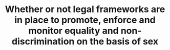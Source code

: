 ---
data_non_statistical: true
goal_meta_link: http://unstats.un.org/sdgs/files/metadata-compilation/Metadata-Goal-5.pdf
graph_title: Whether or not legal frameworks are in place to promote, enforce and
  monitor equality and non-discrimination on the basis of sex
graph_type: line
has_metadata: true
indicator: 5.1.1
indicator_definition: 'The indicator measures whether national laws exist to promote
  gender equality and non-discrimination against women and girls. Areas of law to
  be monitored as part of this indicator are tentative but could include: whether
  equal pay for work of equal value is guaranteed in law; whether national legislation
  is in line with International Labour Organization (ILO) Convention 183 on maternity
  protection; whether national law prohibits discrimination based on a definition
  of discrimination against women in accordance with article 1 of the Convention on
  the Elimination of All Forms of Discrimination against Women (CEDAW); whether the
  national law provides equal rights for women and men with respect to inheritance
  and property; and the existence of laws (including criminal) against sexual assault.
  For each area of law under consideration, the indicator is the number of countries
  with specific legislation to promote gender equality and non-discrimination (i.e.
  countries with ''yes'') as a percentage of all countries with available data. A
  simple aggregation method (e.g. arithmetic or geometric mean) will then be used
  to calculate global and/or regional averages (taking into account all of the different
  areas of laws).'
indicator_name: Whether or not legal frameworks are in place to promote, enforce and
  monitor equality and non-discrimination on the basis of sex
indicator_sort_order: 05-01-01
indicator_variable: null
layout: indicator
national_geographical_coverage: United States
permalink: /5-1-1/
published: true
rationale_interpretation: "Laws and justice systems shape society by ensuring accountability,\
  \ stopping the abuse of power and creating norms about what is acceptable. Removing\
  \ discriminatory laws and putting in place laws and policies that promote gender\
  \ equality is a prerequisite to ending discrimination against women and girls. \n\
  Because this indicator monitors laws, it focuses on de-jure equality between women\
  \ and men and girls and boys and instances where legal frameworks promote gender\
  \ equality and women's empowerment. This is not to say that de-facto inequality\
  \ should not be prioritized. In fact, even where discrimination is explicitly prohibited\
  \ by law, unequal outcomes between women and men and boys and girls can be the result\
  \ of discriminatory practices that prevent women and girls from enjoying their human\
  \ rights. \nMost of the indicators proposed to monitor the targets in SDG5 and the\
  \ genderrelated indicators to monitor the targets in the other goals focus on outcomes.\
  \ By focusing on laws, it is possible to juxtapose the different areas of law that\
  \ are measured under 5.1 (e.g. laws to prevent sexual assault) to the actual 'results'\
  \ (rates of sexual violence against women and girls as measured in target 5.2).\
  \ Therefore, the proposed focus on laws and policies is meant to complement the\
  \ outcome indicators proposed under the other targets in Goal 5 and the gender-related\
  \ targets in other goals."
reporting_status: notstarted
sdg_goal: 5
source_active_1: true
source_notes_1: null
source_title_1: null
target: End all forms of discrimination against all women and girls everywhere.
target_id: '5.1'
title: Whether or not legal frameworks are in place to promote, enforce and monitor
  equality and non-discrimination on the basis of sex
un_custodial_agency: 'UN WOMEN, World Bank, OECD Development Centre (Partnering Agencies:
  OHCHR)'
un_designated_tier: '2'
variable_description: null
variable_notes: null
---